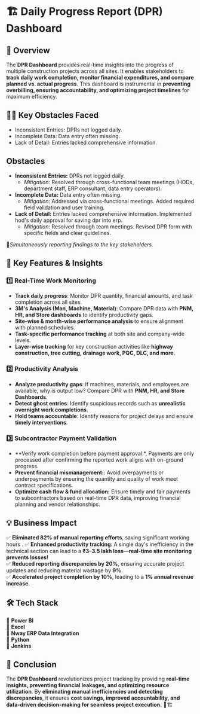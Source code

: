 # 🏗️ Daily Progress Report (DPR) Dashboard  

## 🚀 Overview  
The **DPR Dashboard** provides real-time insights into the progress of multiple construction projects across all sites. It enables stakeholders to **track daily work completion, monitor financial expenditures, and compare planned vs. actual progress**. This dashboard is instrumental in **preventing overbilling, ensuring accountability, and optimizing project timelines** for maximum efficiency.  

## 🧗‍♂️ **Key Obstacles Faced** 
- Inconsistent Entries: DPRs not logged daily.
- Incomplete Data: Data entry often missing.
- Lack of Detail: Entries lacked comprehensive information.

## Obstacles

- **Inconsistent Entries:** DPRs not logged daily.
    *   *Mitigation:* Resolved through cross-functional team meetings (HODs, department staff, ERP consultant, data entry operators).
- **Incomplete Data:** Data entry often missing.
    *   *Mitigation:* Addressed via cross-functional meetings. Added required field validation and user training.
- **Lack of Detail:** Entries lacked comprehensive information. Implemented hod's daily approval for saving dpr into erp.
    *   *Mitigation:* Resolved through team meetings. Revised DPR form with specific fields and clear guidelines.

📝*Simultaneously reporting findings to the key stakeholders.*

## 🎯 **Key Features & Insights**  

### 1️⃣ **Real-Time Work Monitoring**  
- **Track daily progress**: Monitor DPR quantity, financial amounts, and task completion across all sites.
- **3M's Analysis (Man, Machine, Material)**: Compare DPR data with **PNM, HR, and Store dashboards** to identify productivity gaps.    
- **Site-wise & month-wise performance analysis** to ensure alignment with planned schedules.  
- **Task-specific performance tracking** at both site and company-wide levels.  
- **Layer-wise tracking** for key construction activities like **highway construction, tree cutting, drainage work, PQC, DLC, and more**.  

### 2️⃣ **Productivity Analysis**  
- **Analyze productivity gaps**: If machines, materials, and employees are available, why is output low? Compare DPR with **PNM, HR, and Store Dashboards**.  
- **Detect ghost entries**: Identify suspicious records such as **unrealistic overnight work completions**.  
- **Hold teams accountable**: Identify reasons for project delays and ensure **timely interventions**.  

### 3️⃣ **Subcontractor Payment Validation**  
- **Verify work completion before payment approval:*, Payments are only processed after confirming the reported work aligns with on-ground progress.
- **Prevent financial mismanagement:**: Avoid overpayments or underpayments by ensuring the quantity and quality of work meet contract specifications.
- **Optimize cash flow & fund allocation:** Ensure timely and fair payments to subcontractors based on real-time DPR data, improving financial planning and vendor relationships.


## 💡 **Business Impact**  
✅ **Eliminated 82% of manual reporting efforts**, saving significant working hours . 
✅ **Enhanced productivity tracking**: A single day's inefficiency in the technical section can lead to a **₹3–3.5 lakh loss**—**real-time site monitoring prevents losses!**  
✅ **Reduced reporting discrepancies by 20%**, ensuring accurate project updates and reducing material wastage by **9%**.   
✅ **Accelerated project completion by 10%**, leading to a **1% annual revenue increase**.  

## 🛠 **Tech Stack**  
🔹 **Power BI**  
🔹 **Excel**  
🔹 **Nway ERP Data Integration**  
🔹 **Python**  
🔹 **Jenkins**  

## 📌 **Conclusion**  
The **DPR Dashboard** revolutionizes project tracking by providing **real-time insights, preventing financial leakages, and optimizing resource utilization**. By **eliminating manual inefficiencies and detecting discrepancies**, it ensures **cost savings, improved accountability, and data-driven decision-making for seamless project execution.** 🚀🏗️  
